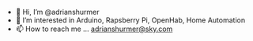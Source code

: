 - 👋 Hi, I’m @adrianshurmer
- 👀 I’m interested in Arduino, Rapsberry Pi, OpenHab, Home Automation
- 📫 How to reach me ... adrianshurmer@sky.com

<!---
adrianshurmer/adrianshurmer is a ✨ special ✨ repository because its `README.md` (this file) appears on your GitHub profile.
You can click the Preview link to take a look at your changes.
--->
